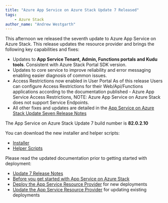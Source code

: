 ```yaml
---
title: "Azure App Service on Azure Stack Update 7 Released"
tags: 
    - Azure Stack
author_name: "Andrew Westgarth"
---
```


This afternoon we released the seventh update to Azure App Service on Azure Stack.  This release updates the resource provider and brings the following key capabilities and fixes:

- Updates to **App Service Tenant, Admin, Functions portals and Kudu tools**. Consistent with Azure Stack Portal SDK version.
- Updates to core service to improve reliability and error messaging enabling easier diagnosis of common issues.
- Access Restrictions now enabled in User Portal
  As of this release Users can configure Access Restrictions for their Web/Api/Functions applications according to the documentation published - Azure App Service Access Restrictions, NOTE: Azure App Service on Azure Stack does not support Service Endpoints.
- All other fixes and updates are detailed in the [App Service on Azure Stack Update Seven Release Notes](https://docs.microsoft.com/en-us/azure-stack/operator/azure-stack-app-service-release-notes-update-seven)

The App Service on Azure Stack Update 7 build number is **82.0.2.10**

You can download the new installer and helper scripts:

- [Installer](https://aka.ms/appsvcupdate7installer)
- [Helper Scripts](https://aka.ms/appsvconmashelpers)

Please read the updated documentation prior to getting started with deployment:

- [Update 7 Release Notes](https://docs.microsoft.com/en-us/azure-stack/operator/azure-stack-app-service-release-notes-update-seven)
- [Before you get started with App Service on Azure Stack](https://docs.microsoft.com/azure/azure-stack/azure-stack-app-service-before-you-get-started)
- [Deploy the App Service Resource Provider](https://docs.microsoft.com/azure/azure-stack/azure-stack-app-service-deploy) for new deployments
- [Update the App Service Resource Provider](https://docs.microsoft.com/azure/azure-stack/azure-stack-app-service-update) for updating existing deployments
